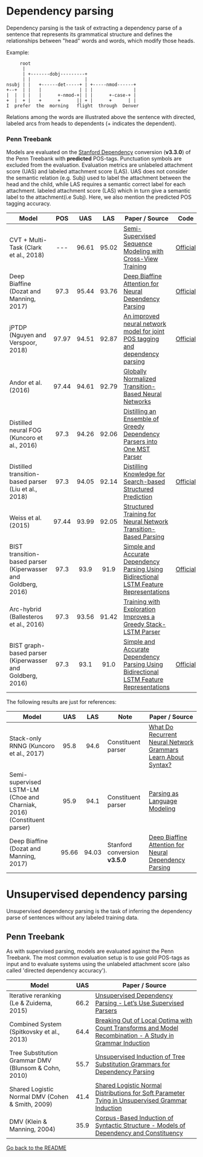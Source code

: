 # Dependency parsing

Dependency parsing is the task of extracting a dependency parse of a sentence that represents its grammatical
structure and defines the relationships between "head" words and words, which modify those heads.

Example:

```
     root
      |
      | +-------dobj---------+
      | |                    |
nsubj | |   +------det-----+ | +-----nmod------+
+--+  | |   |              | | |               |
|  |  | |   |      +-nmod-+| | |      +-case-+ |
+  |  + |   +      +      || + |      +      | |
I  prefer  the  morning   flight  through  Denver
```

Relations among the words are illustrated above the sentence with directed, labeled
arcs from heads to dependents (+ indicates the dependent).

### Penn Treebank

Models are evaluated on the [Stanford Dependency](https://nlp.stanford.edu/software/dependencies_manual.pdf)
conversion (**v3.3.0**) of the Penn Treebank with __predicted__ POS-tags. Punctuation symbols
are excluded from the evaluation. Evaluation metrics are unlabeled attachment score (UAS) and labeled attachment score (LAS). UAS does not consider the semantic relation (e.g. Subj) used to label the attachment between the head and the child, while LAS requires a semantic correct label for each attachment.
labeled attachment score (LAS) which in turn give a semantic label to the attachment(i.e Subj). Here, we also mention the predicted POS tagging accuracy.

| Model           | POS | UAS | LAS | Paper / Source | Code |
| ------------- | :-----: | :-----:| :-----:| --- | --- |
| CVT + Multi-Task (Clark et al., 2018) | ---  | 96.61 | 95.02 | [Semi-Supervised Sequence Modeling with Cross-View Training](https://arxiv.org/abs/1809.08370) | [Official](https://github.com/tensorflow/models/tree/master/research/cvt_text) |
| Deep Biaffine (Dozat and Manning, 2017) | 97.3 | 95.44 | 93.76 | [Deep Biaffine Attention for Neural Dependency Parsing](https://arxiv.org/abs/1611.01734) | [Official](https://github.com/tdozat/Parser-v1) |
| jPTDP (Nguyen and Verspoor, 2018) | 97.97 | 94.51 | 92.87  | [An improved neural network model for joint POS tagging and dependency parsing](https://arxiv.org/abs/1807.03955) | [Official](https://github.com/datquocnguyen/jPTDP) |
| Andor et al. (2016) | 97.44 | 94.61 | 92.79 | [Globally Normalized Transition-Based Neural Networks](https://www.aclweb.org/anthology/P16-1231) | |
| Distilled neural FOG (Kuncoro et al., 2016) | 97.3 | 94.26 | 92.06 | [Distilling an Ensemble of Greedy Dependency Parsers into One MST Parser](https://arxiv.org/abs/1609.07561) | |
| Distilled transition-based parser (Liu et al., 2018) | 97.3 | 94.05 | 92.14 | [Distilling Knowledge for Search-based Structured Prediction](http://aclweb.org/anthology/P18-1129) | [Official](https://github.com/Oneplus/twpipe) |
| Weiss et al. (2015) | 97.44 | 93.99 | 92.05 | [Structured Training for Neural Network Transition-Based Parsing](http://anthology.aclweb.org/P/P15/P15-1032.pdf) | |
| BIST transition-based parser (Kiperwasser and Goldberg, 2016) | 97.3 | 93.9 | 91.9 | [Simple and Accurate Dependency Parsing Using Bidirectional LSTM Feature Representations](https://aclweb.org/anthology/Q16-1023) | [Official](https://github.com/elikip/bist-parser/tree/master/barchybrid/src) | 
| Arc-hybrid (Ballesteros et al., 2016) | 97.3 | 93.56 | 91.42 | [Training with Exploration Improves a Greedy Stack-LSTM Parser](https://arxiv.org/abs/1603.03793) | |
| BIST graph-based parser (Kiperwasser and Goldberg, 2016) | 97.3 | 93.1 | 91.0 | [Simple and Accurate Dependency Parsing Using Bidirectional LSTM Feature Representations](https://aclweb.org/anthology/Q16-1023) | [Official](https://github.com/elikip/bist-parser/tree/master/bmstparser/src) | 

The following results are just for references:

| Model           | UAS | LAS | Note | Paper / Source |  
| ------------- | :-----:| :-----:| --- | --- | 
| Stack-only RNNG (Kuncoro et al., 2017) | 95.8 | 94.6 | Constituent parser |[What Do Recurrent Neural Network Grammars Learn About Syntax?](https://arxiv.org/abs/1611.05774) |
| Semi-supervised LSTM-LM (Choe and Charniak, 2016) (Constituent parser) | 95.9 | 94.1 | Constituent parser |[Parsing as Language Modeling](http://www.aclweb.org/anthology/D16-1257) | 
| Deep Biaffine (Dozat and Manning, 2017)   | 95.66 | 94.03 | Stanford conversion **v3.5.0** | [Deep Biaffine Attention for Neural Dependency Parsing](https://arxiv.org/abs/1611.01734) | 

# Unsupervised dependency parsing

Unsupervised dependency parsing is the task of inferring the dependency parse of sentences without any labeled training data.

## Penn Treebank

As with supervised parsing, models are evaluated against the Penn Treebank. The most common evaluation setup is to use
gold POS-tags as input and to evaluate systems using the unlabeled attachment score (also called 'directed dependency
accuracy').
  
| Model           | UAS | Paper / Source |  
| ------------- | :-----:| ---- | 
| Iterative reranking (Le & Zuidema, 2015) | 66.2 | [Unsupervised Dependency Parsing - Let’s Use Supervised Parsers](http://www.aclweb.org/anthology/N15-1067) |
| Combined System (Spitkovsky et al., 2013) | 64.4 | [Breaking Out of Local Optima with Count Transforms and Model Recombination - A Study in Grammar Induction](http://www.aclweb.org/anthology/D13-1204) |
| Tree Substitution Grammar DMV (Blunsom & Cohn, 2010) | 55.7 | [Unsupervised Induction of Tree Substitution Grammars for Dependency Parsing](http://www.aclweb.org/anthology/D10-1117) |
| Shared Logistic Normal DMV (Cohen & Smith, 2009) | 41.4 | [Shared Logistic Normal Distributions for Soft Parameter Tying in Unsupervised Grammar Induction](http://www.aclweb.org/anthology/N09-1009) |
| DMV (Klein & Manning, 2004) | 35.9 | [Corpus-Based Induction of Syntactic Structure - Models of Dependency and Constituency](http://www.aclweb.org/anthology/P04-1061) |

[Go back to the README](../README.md)
